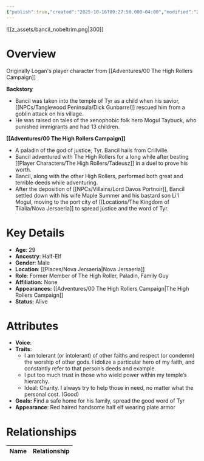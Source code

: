 ```yaml
---
{"publish":true,"created":"2025-10-16T09:27:58.000-04:00","modified":"2025-10-16T14:11:16.624-04:00","published":"2025-10-16T14:11:16.624-04:00","cssclasses":"","Age":"29","Ancestry":"Half-Elf","Gender":"Male","Location":["[[Nova Jersaeria]]"],"Role":["Former Member of The High Roller, Paladin, Family Guy"],"Affiliation":["None"],"Appearances":["[[00 The High Rollers Campaign|The High Rollers Campaign]]"],"Status":"Alive"}
---
```


![[z_assets/bancil_nobeltrim.png|300]]

# Overview
Originally Logan's player character from [[Adventures/00 The High Rollers Campaign]]

**Backstory** 
- Bancil was taken into the temple of Tyr as a child when his savior, [[NPCs/Tanglewood Peninsula/Dick Gunbarrel]] rescued him from a goblin attack on his village.
- He was raised on tales of the xenophobic folk hero Mogul Taybuck, who punished immigrants and had 13 children.

**[[Adventures/00 The High Rollers Campaign]]**
- A paladin of the god of justice, Tyr. Bancil hails from Crillville. 
- Bancil adventured with The High Rollers for a long while after besting [[Player Characters/The High Rollers/Tadeusz]] in a duel to prove his worth.
- Bancil, along with the other High Rollers, performed both great and terrible deeds while adventuring.
- After the deposition of [[NPCs/Villains/Lord Davos Portnoir]], Bancil settled down with his wife Maple Summer and his bastard son Li'l Mogul, moving to the port city of [[Locations/The Kingdom of Tiialia/Nova Jersaeria]] to spread justice and the word of Tyr.

# Key Details
- **Age**: 29
- **Ancestry**: Half-Elf
- **Gender**: Male
- **Location**: [[Places/Nova Jersaeria\|Nova Jersaeria]]
- **Role**: Former Member of The High Roller, Paladin, Family Guy
- **Affiliation:** None
- **Appearances:** [[Adventures/00 The High Rollers Campaign\|The High Rollers Campaign]]
- **Status:** Alive

# Attributes
- **Voice**: 
- **Traits**: 
	- I am tolerant (or intolerant) of other faiths and respect (or condemn) the worship of other gods. I idolize a particular hero of my faith, and constantly refer to that person’s deeds and example. 
	- I put too much trust in those who wield power within my temple’s hierarchy.
	- Ideal: Charity. I always try to help those in need, no matter what the personal cost. (Good)
- **Goals:** Find a safe home for his family, spread the good word of Tyr
- **Appearance**: Red haired handsome half elf wearing plate armor

# Relationships

| Name  | Relationship |
| ----- | ------------ |
